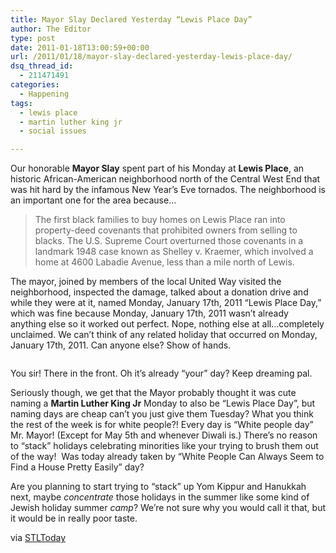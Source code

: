 ```yaml
---
title: Mayor Slay Declared Yesterday “Lewis Place Day”
author: The Editor
type: post
date: 2011-01-18T13:00:59+00:00
url: /2011/01/18/mayor-slay-declared-yesterday-lewis-place-day/
dsq_thread_id:
  - 211471491
categories:
  - Happening
tags:
  - lewis place
  - martin luther king jr
  - social issues

---
```

Our honorable **Mayor Slay** spent part of his Monday at **Lewis Place**, an historic African-American neighborhood north of the Central West End that was hit hard by the infamous New Year&#8217;s Eve tornados. The neighborhood is an important one for the area because&#8230;

> The first black families to buy homes on Lewis Place ran into property-deed covenants that prohibited owners from selling to blacks. The U.S. Supreme Court overturned those covenants in a landmark 1948 case known as Shelley v. Kraemer, which involved a home at 4600 Labadie Avenue, less than a mile north of Lewis.

The mayor, joined by members of the local United Way visited the neighborhood, inspected the damage, talked about a donation drive and while they were at it, named Monday, January 17th, 2011 &#8220;Lewis Place Day,&#8221; which was fine because Monday, January 17th, 2011 wasn&#8217;t already anything else so it worked out perfect. Nope, nothing else at all&#8230;completely unclaimed. We can&#8217;t think of any related holiday that occurred on Monday, January 17th, 2011. Can anyone else? Show of hands.

<p style="text-align: center;">
  <a href="http://media.punchingkitty.com/wordpress/2011/01/Martin_Luther_King_Jr_NYWTS.jpeg"><img class="aligncenter size-full wp-image-8612" title="Martin_Luther_King_Jr_NYWTS" src="http://media.punchingkitty.com/wordpress/2011/01/Martin_Luther_King_Jr_NYWTS.jpeg?filter=resize&w=400" alt="" /></a>
</p>

<p style="text-align: left;">
  You sir! There in the front. Oh it&#8217;s already &#8220;your&#8221; day? Keep dreaming pal.
</p>

<p style="text-align: left;">
  Seriously though, we get that the Mayor probably thought it was cute naming a <strong>Martin Luther King Jr</strong> Monday to also be &#8220;Lewis Place Day&#8221;, but naming days are cheap can&#8217;t you just give them Tuesday? What you think the rest of the week is for white people?! Every day is &#8220;White people day&#8221; Mr. Mayor! (Except for May 5th and whenever Diwali is.) There&#8217;s no reason to &#8220;stack&#8221; holidays celebrating minorities like your trying to brush them out of the way!  Was today already taken by &#8220;White People Can Always Seem to Find a House Pretty Easily&#8221; day?
</p>

<p style="text-align: left;">
  Are you planning to start trying to &#8220;stack&#8221; up Yom Kippur and Hanukkah next, maybe <em>concentrate</em> those holidays in the summer like some kind of Jewish holiday summer <em>camp</em>? We&#8217;re not sure why you would call it that, but it would be in really poor taste.
</p>

<p style="text-align: left;">
  via <a href="http://www.stltoday.com/news/local/govt-and-politics/political-fix/article_9ba551c0-224e-11e0-bd27-0017a4a78c22.html" target="_blank">STLToday</a>
</p>